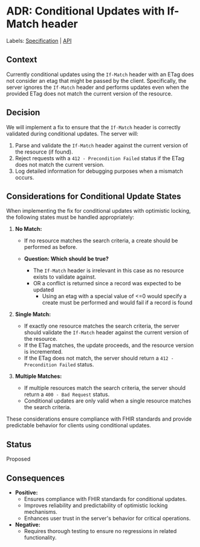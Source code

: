 # ADR: Conditional Updates with If-Match header
Labels: [Specification](https://github.com/microsoft/fhir-server/labels/Specification) | [API](https://github.com/microsoft/fhir-server/labels/Area-API)

## Context
Currently conditional updates using the `If-Match` header with an ETag does not consider an etag that might be passed by the client. Specifically, the server ignores the `If-Match` header and performs updates even when the provided ETag does not match the current version of the resource.

## Decision
We will implement a fix to ensure that the `If-Match` header is correctly validated during conditional updates. The server will:

1. Parse and validate the `If-Match` header against the current version of the resource (if found).
2. Reject requests with a `412 - Precondition Failed` status if the ETag does not match the current version.
3. Log detailed information for debugging purposes when a mismatch occurs.

## Considerations for Conditional Update States

When implementing the fix for conditional updates with optimistic locking, the following states must be handled appropriately:

1. **No Match:**
   - If no resource matches the search criteria, a create should be performed as before.
   
   - **Question: Which should be true?**
     - The `If-Match` header is irrelevant in this case as no resource exists to validate against.
     - OR a conflict is returned since a record was expected to be updated
       - Using an etag with a special value of <=0 would specify a create must be performed and would fail if a record is found

2. **Single Match:**
   - If exactly one resource matches the search criteria, the server should validate the `If-Match` header against the current version of the resource.
   - If the ETag matches, the update proceeds, and the resource version is incremented.
   - If the ETag does not match, the server should return a `412 - Precondition Failed` status.

3. **Multiple Matches:**
   - If multiple resources match the search criteria, the server should return a `400 - Bad Request` status.
   - Conditional updates are only valid when a single resource matches the search criteria.

These considerations ensure compliance with FHIR standards and provide predictable behavior for clients using conditional updates.

## Status
Proposed

## Consequences
- **Positive:**
  - Ensures compliance with FHIR standards for conditional updates.
  - Improves reliability and predictability of optimistic locking mechanisms.
  - Enhances user trust in the server's behavior for critical operations.
- **Negative:**
  - Requires thorough testing to ensure no regressions in related functionality.